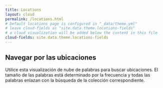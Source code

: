 ```yaml
---
title: Locations
layout: cloud
permalink: /locations.html
# Default locations page is configured in "_data/theme.yml"
# leave cloud-fields as "site.data.theme.locations-fields"
# a cloud visualization will be added below the content in this file
cloud-fields: site.data.theme.locations-fields
---
```


## Navegar por las ubicaciones

Utilice esta visualización de nube de palabras para buscar ubicaciones.
El tamaño de las palabras está determinado por la frecuencia y todas las palabras enlazan con la búsqueda de la colección correspondiente.
